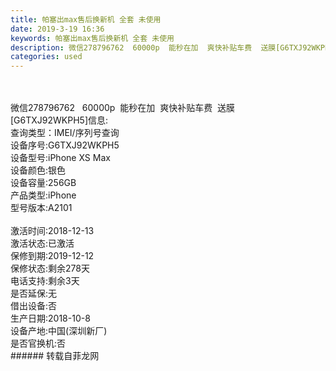 ```yaml
---
title: 帕塞出max售后换新机 全套 未使用
date: 2019-3-19 16:36
keywords: 帕塞出max售后换新机 全套 未使用
description: 微信278796762  60000p  能秒在加  爽快补贴车费  送膜[G6TXJ92WKPH5]信息:查询类型：IMEI/序列号查询设备序号:G6TXJ92WKPH5设备型号:iPhoneXSMax设备颜色:银色设备容量:256GB产
categories: used
---
```

<td class="t_f" id="postmessage_3259021">

<br/>
<br/>
微信278796762   60000p  能秒在加  爽快补贴车费  送膜<br/>
[G6TXJ92WKPH5]信息:<br/>
查询类型：IMEI/序列号查询<br/>
设备序号:G6TXJ92WKPH5<br/>
设备型号:iPhone XS Max<br/>
设备颜色:银色<br/>
设备容量:256GB<br/>
产品类型:iPhone<br/>
型号版本:A2101<br/>
<br/>
激活时间:2018-12-13<br/>
激活状态:已激活<br/>
保修到期:2019-12-12<br/>
保修状态:剩余278天<br/>
电话支持:剩余3天<br/>
是否延保:无<br/>
借出设备:否<br/>
生产日期:2018-10-8<br/>
设备产地:中国(深圳新厂)<br/>
是否官换机:否<br/>
</td>
###### 转载自菲龙网